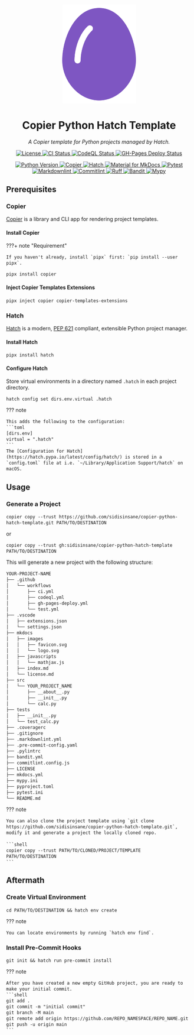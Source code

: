 <div align="center">
<a title="Home" href="https://github.com/sidisinsane/copier-python-hatch-template">
    <img alt="Project Logo" src="images/logo.svg" width="200">
</a>

<h1>Copier Python Hatch Template</h1>

<p><i>A Copier template for Python projects managed by Hatch.</i></p>

<p>
<a title="License" href="https://github.com/sidisinsane/copier-python-hatch-template/blob/main/LICENSE">
    <img alt="License" src="https://img.shields.io/github/license/sidisinsane/copier-python-hatch-template">
</a>
<a title="CI Status" href="https://github.com/sidisinsane/copier-python-hatch-template/blob/main/.github/workflows/ci.yml">
    <img alt="CI Status" src="https://img.shields.io/github/actions/workflow/status/sidisinsane/copier-python-hatch-template/ci.yml?logo=github&label=ci">
</a>
<a title="CodeQL Status" href="https://github.com/sidisinsane/copier-python-hatch-template/blob/main/.github/workflows/codeql.yml">
    <img alt="CodeQL Status" src="https://img.shields.io/github/actions/workflow/status/sidisinsane/copier-python-hatch-template/codeql.yml?logo=github&label=codeql">
</a>
<a title="GH-Pages Deploy Status" href="https://github.com/sidisinsane/copier-python-hatch-template/blob/main/.github/workflows/gh-pages-deploy.yml">
    <img alt="GH-Pages Deploy Status" src="https://img.shields.io/github/actions/workflow/status/sidisinsane/copier-python-hatch-template/gh-pages-deploy.yml?logo=github&label=gh-pages-deploy">
</a>
<!--
<a title="Test Status" href="https://github.com/sidisinsane/copier-python-hatch-template/blob/main/.github/workflows/test.yml">
    <img alt="Test Status" src="https://img.shields.io/github/actions/workflow/status/sidisinsane/copier-python-hatch-template/test.yml?logo=github&label=test">
</a>
-->
</p>

<p>
<a title="Python Version" href="https://www.python.org/">
    <img alt="Python Version" src="https://img.shields.io/python/required-version-toml?tomlFilePath=https://raw.githubusercontent.com/sidisinsane/copier-python-hatch-template/main/pyproject.toml&logo=python&logoColor=white&label=Python">
</a>
<a title="Copier" href="https://copier.readthedocs.io/en/stable/">
    <img alt="Copier" src="https://img.shields.io/badge/Copier-4b5563">
</a>
<a title="Hatch" href="https://github.com/pypa/hatch">
    <img alt="Hatch" src="https://img.shields.io/badge/%F0%9F%A5%9A-Hatch-4051b5.svg">
</a>
<a title="Material for MkDocs" href="https://squidfunk.github.io/mkdocs-material/">
    <img alt="Material for MkDocs" src="https://img.shields.io/badge/Material_for_MkDocs-526CFE?logo=MaterialForMkDocs&logoColor=white">
</a>
<a title="Pytest" href="https://pytest.org/">
    <img alt="Pytest" src="https://img.shields.io/badge/Pytest-0a9edc?logo=pytest&amp;logoColor=white&labelColor=4b5563">
</a>
<a title="Markdownlint" href="https://github.com/DavidAnson/markdownlint">
    <img alt="Markdownlint" src="https://img.shields.io/badge/Markdownlint-000000?logo=markdown&amp;logoColor=white&labelColor=4b5563">
</a>
<a title="Commitlint" href="https://commitlint.js.org/">
    <img alt="Commitlint" src="https://img.shields.io/badge/Commitlint-3451b2?logo=commitlint&amp;logoColor=white&labelColor=4b5563">
</a>
<a title="Ruff" href="https://docs.astral.sh/ruff/">
    <img alt="Ruff" src="https://img.shields.io/endpoint?url=https://raw.githubusercontent.com/astral-sh/ruff/main/assets/badge/v2.json">
</a>
<a title="Bandit" href="https://github.com/PyCQA/bandit">
    <img alt="Bandit" src="https://img.shields.io/badge/Bandit-4b5563">
</a>
<a title="Mypy" href="https://mypy-lang.org/">
    <img alt="Mypy" src="https://img.shields.io/badge/Mypy-4b5563">
</a>
</p>
</div>

## Prerequisites

### Copier

[Copier](https://copier.readthedocs.io/en/stable/) is a library and CLI app for rendering project templates.

#### Install Copier

???+ note "Requirement"

    If you haven't already, install `pipx` first: `pip install --user pipx`.

```shell
pipx install copier
```

#### Inject Copier Templates Extensions

```shell
pipx inject copier copier-templates-extensions
```

### Hatch

[Hatch](https://hatch.pypa.io/latest/) is a modern, [PEP 621](https://peps.python.org/pep-0621/) compliant, extensible Python project manager.

#### Install Hatch

```shell
pipx install hatch
```

#### Configure Hatch

Store virtual environments in a directory named `.hatch` in each project directory.

```shell
hatch config set dirs.env.virtual .hatch
```

??? note

    This adds the following to the configuration:
    ```toml
    [dirs.env]
    virtual = ".hatch"
    ```
    The [Configuration for Hatch](https://hatch.pypa.io/latest/config/hatch/) is stored in a `config.toml` file at i.e. `~/Library/Application Support/hatch` on macOS.

## Usage

### Generate a Project

```shell
copier copy --trust https://github.com/sidisinsane/copier-python-hatch-template.git PATH/TO/DESTINATION
```

or

```shell
copier copy --trust gh:sidisinsane/copier-python-hatch-template PATH/TO/DESTINATION
```

This will generate a new project with the following structure:

```ascii
YOUR-PROJECT-NAME
├── .github
│   └── workflows
│       ├── ci.yml
│       ├── codeql.yml
│       ├── gh-pages-deploy.yml
│       └── test.yml
├── .vscode
│   ├── extensions.json
│   └── settings.json
├── mkdocs
│   ├── images
│   │   ├── favicon.svg
│   │   └── logo.svg
│   ├── javascripts
│   │   └── mathjax.js
│   ├── index.md
│   └── license.md
├── src
│   └── YOUR_PROJECT_NAME
│       ├── __about__.py
│       ├── __init__.py
│       └── calc.py
├── tests
│   ├── __init__.py
│   └── test_calc.py
├── .coveragerc
├── .gitignore
├── .markdownlint.yml
├── .pre-commit-config.yaml
├── .pylintrc
├── bandit.yml
├── commitlint.config.js
├── LICENSE
├── mkdocs.yml
├── mypy.ini
├── pyproject.toml
├── pytest.ini
└── README.md
```

??? note

    You can also clone the project template using `git clone https://github.com/sidisinsane/copier-python-hatch-template.git`, modify it and generate a project the locally cloned repo.

    ```shell
    copier copy --trust PATH/TO/CLONED/PROJECT/TEMPLATE PATH/TO/DESTINATION
    ```

## Aftermath

### Create Virtual Environment

```shell
cd PATH/TO/DESTINATION && hatch env create
```

??? note

    You can locate environments by running `hatch env find`.

### Install Pre-Commit Hooks

```shell
git init && hatch run pre-commit install
```

??? note

    After you have created a new empty GitHub project, you are ready to make your initial commit.
    ```shell
    git add .
    git commit -m "initial commit"
    git branch -M main
    git remote add origin https://github.com/REPO_NAMESPACE/REPO_NAME.git
    git push -u origin main
    ```
